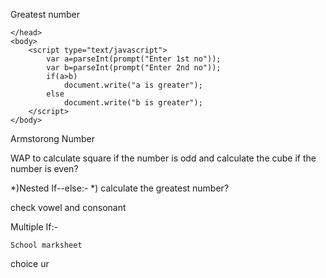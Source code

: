  <!DOCTYPE html>
 <html>
 <head>
 	<meta charset="utf-8">
 	<meta name="viewport" content="width=device-width, initial-scale=1">
 	<title>this is a javascript</title>
 </head>
 <body>
 <script type="text/javascript">
 	var age;
 	age=parseInt(prompt("Enter you age"));
 	if(age>=18)
 		document.write("eligiable for voteing");
 	else
 		document.write("Not eligiable for voteing");
 </script>
 </body>
 </html>


 Greatest number

  <html>
 	<head>
 		
 	</head>
 	<body>
 		<script type="text/javascript">
 			var a=parseInt(prompt("Enter 1st no"));
 			var b=parseInt(prompt("Enter 2nd no"));
 			if(a>b)
 				document.write("a is greater");
 			else
 				document.write("b is greater");
 		</script>
 	</body>
 </html>

 Armstorong Number
 <script>
 			var n,a1,a2,b1,b2;
 			n=parseInt(prompt("Enter any 3 digit no"));
 			a1=Math.floor(n/100);
 			b1=n%100;
 			a2=Math.floor(b1/10);
 			b2=b1%10;
 			x=a1*a1*a1;
 			y=a2*a2*a2;
 			z=b2*b2*b2;
 			if((x+y+z)==n)
 				document.write("armstrong Number");
 			else
 				document.write("not armstrong Number");
 		</script>

   WAP to calculate square if the number is odd and calculate the cube if the number is even?
  
   
   <script>
 		 	function sum(){
         var num=parseInt(prompt("num"));
         
         var res=0;
         if(num%2==0)
           res=num*num*num;
         else
           res=num*num;
         document.write(res);
     }
     sum()
</script>

   *)Nested If--else:-
   *) calculate the greatest number?

   <script type="text/javascript">
 		 	var a=parseInt(prompt("Enter 1st Number"));
 		 	var b=parseInt(prompt("Enter 2nd Number"));
 		 	var c=parseInt(prompt("Enter 3rd Number"));
 		 	if(a>b)
 		 	{
 		 		if(a>c)
 		 			document.write(" a is greater");
 		 		else
 		 			document.write("c is greater");
 		 	}
 		 	else
 		 	{
 		 		if(b>c)
 		 			document.write("b is greater");
 		 		else
 		 			document.write("c is greater");
 		 	}

 		 </script>

    
   check vowel and consonant



   <script>
 		 	var ch=prompt("Enter char");
 		 	if(ch=='a')
 		 		document.write("Vowel");
 		 	else
 		 		if(ch=='e')
 		 			document.write("Vowel");
 		 		else
 		 			if(ch=='i')
 		 				document.write("Vowel");
 		 			else
 		 				if(ch=='o')
 		 					document.write("Vowel");
 		 				else
 		 					if(ch=='u')
 		 						document.write("Vowel");
 		 					else
 		 						document.write("Consonent");
 		 </script>
  
  
 Multiple If:-
 <script>
 		 	 var num=parseInt(prompt("Enter Number"));

 		 	 if(num%3==0)
 		 	 	document.write("Divisible by 3");
 		 	 if(num%5==0)
 		 	 	document.write("Divisible by 5");
 		 	 if(num%7==0)
 		 	 	document.write("Divisible by 7");
 		 	 if(num%9==0)
 		 	 	document.write("Divisible by 9");
 		 </script>

    School marksheet

  <html>
 	<head>
 		  <script>
 		  	var p,c,m,tot,per;
 		  	var p=parseInt(prompt("Enter phy Number"));
 		  	var c=parseInt(prompt("Enter che Number"));
 		  	var m=parseInt(prompt("Entrer math Number"));
 		  	tot=p+c+m;
 		  	per=tot/3
 		  	if(per>60)
 		  		document.write(" 1st div");
 		  	else
 		  		if(per>=50)
 		  			document.write("2nd div");
 		  		else 
 		  		if(per>=40)
 		  			document.write("3rd div");
 		  		else
 		  			document.write("Fail");
 		  </script>
 	</head>
 </html>

   choice ur

   
 <script>
 		    var a,b,c,ch;
 		    ch=parseInt(prompt("Enter ur choice 1) add 2)sub 3) mult 4) div"));
 		    switch(ch)
 		    {
 		    case 1:
 		    	a=parseInt(prompt("Enter 1st no"));
 		    	b=parseInt(prompt("Enter 2nd no"));
 		    	c=a+b;
 		    	document.write("Add"+c);
 		    	break;
 		    case 2:
 		     a=parseInt(prompt("Enter 1st no"));
 		    	b=parseInt(prompt("Enter 2nd no"));
 		    	c=a-b;
 		    	document.write("sub"+c);
 		    	break;
 		    case 3: 
 		    	a=parseInt(prompt("Enter 1st no"));
 		    	b=parseInt(prompt("Enter 2nd no"));
 		    	c=a*b;
 		    	document.write("mult"+c);
 		    	break;
 		    case 4: 
 		    	a=parseInt(prompt("Enter 1st no"));
 		    	b=parseInt(prompt("Enter 2nd no"));
 		    	c=a/b;
 		    	document.write("div"+c);
 		    	break;
 		    default: document.write("invalid choice");
 		    }
 		  	
 </script>
   
 
